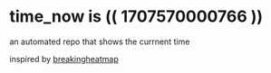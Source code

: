 # time_now is (( 1707570000766 ))

an automated repo that shows the currnent time

inspired by [breakingheatmap](https://github.com/breakingheatmap/breakingheatmap)
